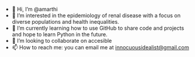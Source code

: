 - 👋 Hi, I’m @amarthi
- 👀 I’m interested in the epidemiology of renal disease with a focus on diverse populations and health inequalities.
- 🌱 I’m currently learning how to use GitHub to share code and projects and hope to learn Python in the future.
- 💞️ I’m looking to collaborate on accesible 
- 📫 How to reach me: you can email me at innocuousidealist@gmail.com

<!---
amarthi/amarthi is a ✨ special ✨ repository because its `README.md` (this file) appears on your GitHub profile.
You can click the Preview link to take a look at your changes.
--->
